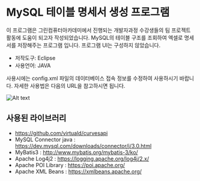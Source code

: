 # MySQL 테이블 명세서 생성 프로그램
이 프로그램은 그린컴퓨터아카데미에서 진행되는 개발자과정 수강생들의 팀 프로젝트 활동에 도움이 되고자 작성되었습니다. 
MySQL의 테이블 구조를 조회하여 엑셀로 명세서를 저장해주는 프로그램 입니다. 프로그램 UI는 구성하지 않았습니다.

- 저작도구: Eclipse
- 사용언어: JAVA

사용시에는 config.xml 파일의 데이터베이스 접속 정보를 수정하여 사용하시기 바랍니다. 자세한 사용법은 다음의 URL을 참고하시면 됩니다.

[itpaper_link]: http://www.itpaper.co.kr/mysql-테이블-명세서-생성-프로그램

![Alt text](http://www.itpaper.co.kr/wp-content/uploads/2016/06/2b1561e56127e458e66568948d7ff24b.png)

## 사용된 라이브러리
- https://github.com/virtuald/curvesapi
- MySQL Connector java : https://dev.mysql.com/downloads/connector/j/3.0.html 
- MyBatis3 : http://www.mybatis.org/mybatis-3/ko/
- Apache Log4j2 : https://logging.apache.org/log4j/2.x/
- Apache POI Library : https://poi.apache.org/
- Apache XML Beans : https://xmlbeans.apache.org/